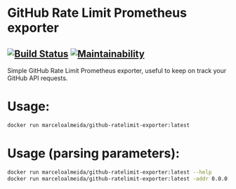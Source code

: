 # GitHub Rate Limit Prometheus exporter


[![Build Status](https://travis-ci.org/marceloalmeida/github-ratelimit-exporter.svg?branch=master)](https://travis-ci.org/marceloalmeida/github-ratelimit-exporter)
[![Maintainability](https://api.codeclimate.com/v1/badges/cdd1c4ee47b13b902f92/maintainability)](https://codeclimate.com/github/marcelosousaalmeida/github-ratelimit-exporter/maintainability)
---

Simple GitHub Rate Limit Prometheus exporter, useful to keep on track your GitHub API requests.

# Usage:
```sh
docker run marceloalmeida/github-ratelimit-exporter:latest
```

# Usage (parsing parameters):
```sh
docker run marceloalmeida/github-ratelimit-exporter:latest --help
docker run marceloalmeida/github-ratelimit-exporter:latest -addr 0.0.0.0:8080
```

